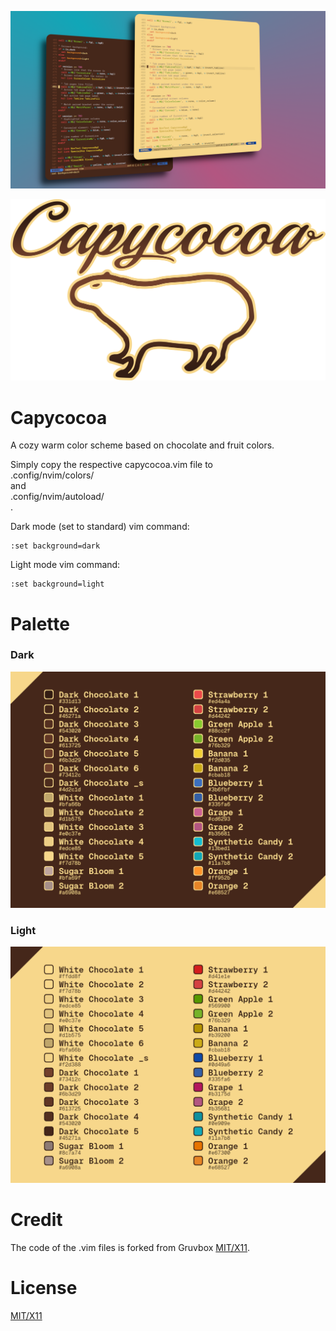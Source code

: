 <p align="center"><img src="assets/screenshots.png"></p>

<p align="center"><img src="assets/capycocoa_logo.png"></p>

# Capycocoa
A cozy warm color scheme based on chocolate and fruit colors.

Simply copy the respective capycocoa.vim file to<br>
.config/nvim/colors/<br>
and<br>
.config/nvim/autoload/<br>
.

Dark mode (set to standard) vim command:
```
:set background=dark
```
Light mode vim command:
```
:set background=light
```

# Palette
### Dark
<p align="center"><img src="assets/overview_dark.png"></p>

### Light
<p align="center"><img src="assets/overview_light.png"></p>

# Credit
The code of the .vim files is forked from Gruvbox [MIT/X11][].

# License
[MIT/X11][]

   [MIT/X11]: https://en.wikipedia.org/wiki/MIT_License

